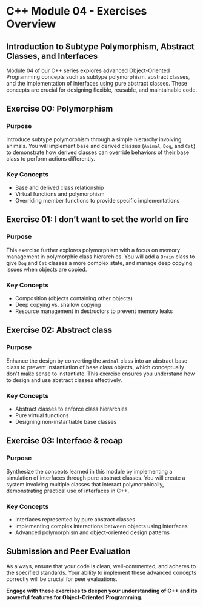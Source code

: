 # C++ Module 04 - Exercises Overview

## Introduction to Subtype Polymorphism, Abstract Classes, and Interfaces

Module 04 of our C++ series explores advanced Object-Oriented Programming concepts such as subtype polymorphism, abstract classes, and the implementation of interfaces using pure abstract classes. These concepts are crucial for designing flexible, reusable, and maintainable code.

## Exercise 00: Polymorphism

### Purpose

Introduce subtype polymorphism through a simple hierarchy involving animals. You will implement base and derived classes (`Animal`, `Dog`, and `Cat`) to demonstrate how derived classes can override behaviors of their base class to perform actions differently.

### Key Concepts

- Base and derived class relationship
- Virtual functions and polymorphism
- Overriding member functions to provide specific implementations

## Exercise 01: I don’t want to set the world on fire

### Purpose

This exercise further explores polymorphism with a focus on memory management in polymorphic class hierarchies. You will add a `Brain` class to give `Dog` and `Cat` classes a more complex state, and manage deep copying issues when objects are copied.

### Key Concepts

- Composition (objects containing other objects)
- Deep copying vs. shallow copying
- Resource management in destructors to prevent memory leaks

## Exercise 02: Abstract class

### Purpose

Enhance the design by converting the `Animal` class into an abstract base class to prevent instantiation of base class objects, which conceptually don't make sense to instantiate. This exercise ensures you understand how to design and use abstract classes effectively.

### Key Concepts

- Abstract classes to enforce class hierarchies
- Pure virtual functions
- Designing non-instantiable base classes

## Exercise 03: Interface & recap

### Purpose

Synthesize the concepts learned in this module by implementing a simulation of interfaces through pure abstract classes. You will create a system involving multiple classes that interact polymorphically, demonstrating practical use of interfaces in C++.

### Key Concepts

- Interfaces represented by pure abstract classes
- Implementing complex interactions between objects using interfaces
- Advanced polymorphism and object-oriented design patterns

## Submission and Peer Evaluation

As always, ensure that your code is clean, well-commented, and adheres to the specified standards. Your ability to implement these advanced concepts correctly will be crucial for peer evaluations.

**Engage with these exercises to deepen your understanding of C++ and its powerful features for Object-Oriented Programming.**
